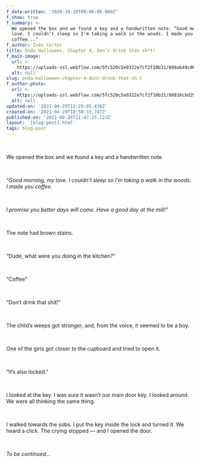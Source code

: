 ```yaml
---
f_date-written: '2020-10-20T00:00:00.000Z'
f_show: true
f_summary: >-
  We opened the box and we found a key and a handwritten note. “Good morning, my
  love. I couldn’t sleep so I’m taking a walk in the woods. I made you
  coffee..."
f_author: Inês Cortez
title: Onda Halloween. Chapter 4, Don’t drink that sh*t!
f_main-image:
  url: >-
    https://uploads-ssl.webflow.com/5fc520c5e0322e7cf2f10b31/608ab49c06a531084dc67463_4.png
  alt: null
slug: onda-halloween-chapter-4-dont-drink-that-sh-t
f_author-photo:
  url: >-
    https://uploads-ssl.webflow.com/5fc520c5e0322e7cf2f10b31/60816cbd29a8f2021d29b21b_2_jqDlTrO5Cc8EeCUx6l5N8g.jpeg
  alt: null
updated-on: '2021-04-29T13:29:05.438Z'
created-on: '2021-04-29T10:50:33.747Z'
published-on: '2021-08-26T11:47:25.123Z'
layout: '[blog-post].html'
tags: blog-post
---
```


‍

We opened the box and we found a key and a handwritten note.

‍

_“Good morning, my love. I couldn’t sleep so I’m taking a walk in the woods. I made you coffee._

‍

_I promise you better days will come. Have a good day at the mill!”_

‍

The note had brown stains.

‍

“Dude, what were you doing in the kitchen?”

‍

“Coffee”

‍

“Don’t drink that shit!”

‍

The child’s weeps got stronger, and, from the voice, it seemed to be a boy.

‍

One of the girls got closer to the cupboard and tried to open it.

‍

“It’s also locked.”

‍

I looked at the key. I was sure it wasn’t our main door key. I looked around. We were all thinking the same thing.

‍

I walked towards the sobs. I put the key inside the lock and turned it. We heard a click. The crying stopped — and I opened the door.

‍

_To be continued…_
